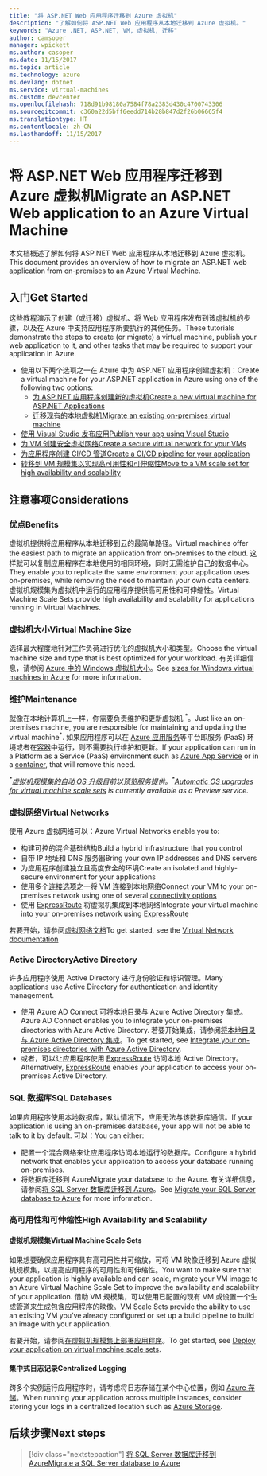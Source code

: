 ```yaml
---
title: "将 ASP.NET Web 应用程序迁移到 Azure 虚拟机"
description: "了解如何将 ASP.NET Web 应用程序从本地迁移到 Azure 虚拟机。"
keywords: "Azure .NET, ASP.NET, VM, 虚拟机, 迁移"
author: camsoper
manager: wpickett
ms.author: casoper
ms.date: 11/15/2017
ms.topic: article
ms.technology: azure
ms.devlang: dotnet
ms.service: virtual-machines
ms.custom: devcenter
ms.openlocfilehash: 718d91b98180a7584f78a2383d430c4700743306
ms.sourcegitcommit: c360a22d5bff6eedd714b28b847d2f26b06665f4
ms.translationtype: HT
ms.contentlocale: zh-CN
ms.lasthandoff: 11/15/2017
---
```

# <a name="migrate-an-aspnet-web-application-to-an-azure-virtual-machine"></a><span data-ttu-id="d8808-104">将 ASP.NET Web 应用程序迁移到 Azure 虚拟机</span><span class="sxs-lookup"><span data-stu-id="d8808-104">Migrate an ASP.NET Web application to an Azure Virtual Machine</span></span>

<span data-ttu-id="d8808-105">本文档概述了解如何将 ASP.NET Web 应用程序从本地迁移到 Azure 虚拟机。</span><span class="sxs-lookup"><span data-stu-id="d8808-105">This document provides an overview of how to migrate an ASP.NET web application from on-premises to an Azure Virtual Machine.</span></span>

## <a name="get-started"></a><span data-ttu-id="d8808-106">入门</span><span class="sxs-lookup"><span data-stu-id="d8808-106">Get Started</span></span>

<span data-ttu-id="d8808-107">这些教程演示了创建（或迁移）虚拟机、将 Web 应用程序发布到该虚拟机的步骤，以及在 Azure 中支持应用程序所要执行的其他任务。</span><span class="sxs-lookup"><span data-stu-id="d8808-107">These tutorials demonstrate the steps to create (or migrate) a virtual machine, publish your web application to it, and other tasks that may be required to support your application in Azure.</span></span>

- <span data-ttu-id="d8808-108">使用以下两个选项之一在 Azure 中为 ASP.NET 应用程序创建虚拟机：</span><span class="sxs-lookup"><span data-stu-id="d8808-108">Create a virtual machine for your ASP.NET application in Azure using one of the following two options:</span></span>
    - [<span data-ttu-id="d8808-109">为 ASP.NET 应用程序创建新的虚拟机</span><span class="sxs-lookup"><span data-stu-id="d8808-109">Create a new virtual machine for ASP.NET Applications</span></span>](https://go.microsoft.com/fwlink/?linkid=863237)
    - [<span data-ttu-id="d8808-110">迁移现有的本地虚拟机</span><span class="sxs-lookup"><span data-stu-id="d8808-110">Migrate an existing on-premises virtual machine</span></span>](https://docs.microsoft.com/azure/site-recovery/tutorial-migrate-on-premises-to-azure)
- [<span data-ttu-id="d8808-111">使用 Visual Studio 发布应用</span><span class="sxs-lookup"><span data-stu-id="d8808-111">Publish your app using Visual Studio</span></span>](https://go.microsoft.com/fwlink/?linkid=863240)
- [<span data-ttu-id="d8808-112">为 VM 创建安全虚拟网络</span><span class="sxs-lookup"><span data-stu-id="d8808-112">Create a secure virtual network for your VMs</span></span>](https://docs.microsoft.com/azure/virtual-network/virtual-network-get-started-vnet-subnet)
- [<span data-ttu-id="d8808-113">为应用程序创建 CI/CD 管道</span><span class="sxs-lookup"><span data-stu-id="d8808-113">Create a CI/CD pipeline for your application</span></span>](https://docs.microsoft.com/vsts/build-release/apps/cd/deploy-webdeploy-iis-deploygroups)
- [<span data-ttu-id="d8808-114">转移到 VM 规模集以实现高可用性和可伸缩性</span><span class="sxs-lookup"><span data-stu-id="d8808-114">Move to a VM scale set for high availability and scalability</span></span>](https://docs.microsoft.com/azure/virtual-machine-scale-sets/virtual-machine-scale-sets-deploy-app)

## <a name="considerations"></a><span data-ttu-id="d8808-115">注意事项</span><span class="sxs-lookup"><span data-stu-id="d8808-115">Considerations</span></span>

### <a name="benefits"></a><span data-ttu-id="d8808-116">优点</span><span class="sxs-lookup"><span data-stu-id="d8808-116">Benefits</span></span>

<span data-ttu-id="d8808-117">虚拟机提供将应用程序从本地迁移到云的最简单路径。</span><span class="sxs-lookup"><span data-stu-id="d8808-117">Virtual machines offer the easiest path to migrate an application from on-premises to the cloud.</span></span>  <span data-ttu-id="d8808-118">这样就可以复制应用程序在本地使用的相同环境，同时无需维护自己的数据中心。</span><span class="sxs-lookup"><span data-stu-id="d8808-118">They enable you to replicate the same environment your application uses on-premises, while removing the need to maintain your own data centers.</span></span>  <span data-ttu-id="d8808-119">虚拟机规模集为虚拟机中运行的应用程序提供高可用性和可伸缩性。</span><span class="sxs-lookup"><span data-stu-id="d8808-119">Virtual Machine Scale Sets provide high availability and scalability for applications running in Virtual Machines.</span></span>

### <a name="virtual-machine-size"></a><span data-ttu-id="d8808-120">虚拟机大小</span><span class="sxs-lookup"><span data-stu-id="d8808-120">Virtual Machine Size</span></span>

<span data-ttu-id="d8808-121">选择最大程度地针对工作负荷进行优化的虚拟机大小和类型。</span><span class="sxs-lookup"><span data-stu-id="d8808-121">Choose the virtual machine size and type that is best optimized for your workload.</span></span>  <span data-ttu-id="d8808-122">有关详细信息，请参阅 [Azure 中的 Windows 虚拟机大小](https://docs.microsoft.com/azure/virtual-machines/windows/sizes)。</span><span class="sxs-lookup"><span data-stu-id="d8808-122">See [sizes for Windows virtual machines in Azure](https://docs.microsoft.com/azure/virtual-machines/windows/sizes) for more information.</span></span>

### <a name="maintenance"></a><span data-ttu-id="d8808-123">维护</span><span class="sxs-lookup"><span data-stu-id="d8808-123">Maintenance</span></span>

<span data-ttu-id="d8808-124">就像在本地计算机上一样，你需要负责维护和更新虚拟机 <sup>&#42;</sup>。</span><span class="sxs-lookup"><span data-stu-id="d8808-124">Just like an on-premises machine, you are responsible for maintaining and updating the virtual machine<sup>&#42;</sup>.</span></span>  <span data-ttu-id="d8808-125">如果应用程序可以在 [Azure 应用服务](https://docs.microsoft.com/azure/app-service/)等平台即服务 (PaaS) 环境或者在[容器](https://docs.microsoft.com/azure/app-service/containers/)中运行，则不需要执行维护和更新。</span><span class="sxs-lookup"><span data-stu-id="d8808-125">If your application can run in a Platform as a Service (PaaS) environment such as [Azure App Service](https://docs.microsoft.com/azure/app-service/) or in a [container](https://docs.microsoft.com/azure/app-service/containers/), that will remove this need.</span></span>

<span data-ttu-id="d8808-126">*<sup>&#42;</sup>[虚拟机规模集的自动 OS 升级](https://docs.microsoft.com/azure/virtual-machine-scale-sets/virtual-machine-scale-sets-automatic-upgrade)目前以预览服务提供。*</span><span class="sxs-lookup"><span data-stu-id="d8808-126">*<sup>&#42;</sup>[Automatic OS upgrades for virtual machine scale sets](https://docs.microsoft.com/azure/virtual-machine-scale-sets/virtual-machine-scale-sets-automatic-upgrade) is currently available as a Preview service.*</span></span>

### <a name="virtual-networks"></a><span data-ttu-id="d8808-127">虚拟网络</span><span class="sxs-lookup"><span data-stu-id="d8808-127">Virtual Networks</span></span>

<span data-ttu-id="d8808-128">使用 Azure 虚拟网络可以：</span><span class="sxs-lookup"><span data-stu-id="d8808-128">Azure Virtual Networks enable you to:</span></span>
- <span data-ttu-id="d8808-129">构建可控的混合基础结构</span><span class="sxs-lookup"><span data-stu-id="d8808-129">Build a hybrid infrastructure that you control</span></span>
- <span data-ttu-id="d8808-130">自带 IP 地址和 DNS 服务器</span><span class="sxs-lookup"><span data-stu-id="d8808-130">Bring your own IP addresses and DNS servers</span></span>
- <span data-ttu-id="d8808-131">为应用程序创建独立且高度安全的环境</span><span class="sxs-lookup"><span data-stu-id="d8808-131">Create an isolated and highly-secure environment for your applications</span></span>
- <span data-ttu-id="d8808-132">使用多个[连接选项](https://docs.microsoft.com/azure/vpn-gateway/vpn-gateway-about-vpngateways#s2smulti)之一将 VM 连接到本地网络</span><span class="sxs-lookup"><span data-stu-id="d8808-132">Connect your VM to your on-premises network using one of several [connectivity options](https://docs.microsoft.com/azure/vpn-gateway/vpn-gateway-about-vpngateways#s2smulti)</span></span>
- <span data-ttu-id="d8808-133">使用 [ExpressRoute](https://azure.microsoft.com/services/expressroute/) 将虚拟机集成到本地网络</span><span class="sxs-lookup"><span data-stu-id="d8808-133">Integrate your virtual machine into your on-premises network using [ExpressRoute](https://azure.microsoft.com/services/expressroute/)</span></span>

<span data-ttu-id="d8808-134">若要开始，请参阅[虚拟网络文档](https://docs.microsoft.com/azure/virtual-network/)</span><span class="sxs-lookup"><span data-stu-id="d8808-134">To get started, see the [Virtual Network documentation](https://docs.microsoft.com/azure/virtual-network/)</span></span>

### <a name="active-directory"></a><span data-ttu-id="d8808-135">Active Directory</span><span class="sxs-lookup"><span data-stu-id="d8808-135">Active Directory</span></span>
<span data-ttu-id="d8808-136">许多应用程序使用 Active Directory 进行身份验证和标识管理。</span><span class="sxs-lookup"><span data-stu-id="d8808-136">Many applications use Active Directory for authentication and identity management.</span></span>  
- <span data-ttu-id="d8808-137">使用 Azure AD Connect 可将本地目录与 Azure Active Directory 集成。</span><span class="sxs-lookup"><span data-stu-id="d8808-137">Azure AD Connect enables you to integrate your on-premises directories with Azure Active Directory.</span></span>  <span data-ttu-id="d8808-138">若要开始集成，请参阅[将本地目录与 Azure Active Directory 集成](https://docs.microsoft.com/azure/active-directory/connect/active-directory-aadconnect)。</span><span class="sxs-lookup"><span data-stu-id="d8808-138">To get started, see [Integrate your on-premises directories with Azure Active Directory](https://docs.microsoft.com/azure/active-directory/connect/active-directory-aadconnect).</span></span>  
- <span data-ttu-id="d8808-139">或者，可以让应用程序使用 [ExpressRoute](https://azure.microsoft.com/services/expressroute/) 访问本地 Active Directory。</span><span class="sxs-lookup"><span data-stu-id="d8808-139">Alternatively, [ExpressRoute](https://azure.microsoft.com/services/expressroute/) enables your application to access your on-premises Active Directory.</span></span>

### <a name="sql-databases"></a><span data-ttu-id="d8808-140">SQL 数据库</span><span class="sxs-lookup"><span data-stu-id="d8808-140">SQL Databases</span></span>

<span data-ttu-id="d8808-141">如果应用程序使用本地数据库，默认情况下，应用无法与该数据库通信。</span><span class="sxs-lookup"><span data-stu-id="d8808-141">If your application is using an on-premises database, your app will not be able to talk to it by default.</span></span> <span data-ttu-id="d8808-142">可以：</span><span class="sxs-lookup"><span data-stu-id="d8808-142">You can either:</span></span>
- <span data-ttu-id="d8808-143">配置一个混合网络来让应用程序访问本地运行的数据库。</span><span class="sxs-lookup"><span data-stu-id="d8808-143">Configure a hybrid network that enables your application to access your database running on-premises.</span></span>  
- <span data-ttu-id="d8808-144">将数据库迁移到 Azure</span><span class="sxs-lookup"><span data-stu-id="d8808-144">Migrate your database to the Azure.</span></span>  <span data-ttu-id="d8808-145">有关详细信息，请参阅[将 SQL Server 数据库迁移到 Azure](dotnet-howto-migrate-sql.md)。</span><span class="sxs-lookup"><span data-stu-id="d8808-145">See [Migrate your SQL Server database to Azure](dotnet-howto-migrate-sql.md) for more information.</span></span>

### <a name="high-availability-and-scalability"></a><span data-ttu-id="d8808-146">高可用性和可伸缩性</span><span class="sxs-lookup"><span data-stu-id="d8808-146">High Availability and Scalability</span></span>

#### <a name="virtual-machine-scale-sets"></a><span data-ttu-id="d8808-147">虚拟机规模集</span><span class="sxs-lookup"><span data-stu-id="d8808-147">Virtual Machine Scale Sets</span></span>
<span data-ttu-id="d8808-148">如果想要确保应用程序具有高可用性并可缩放，可将 VM 映像迁移到 Azure 虚拟机规模集，以提高应用程序的可用性和可伸缩性。</span><span class="sxs-lookup"><span data-stu-id="d8808-148">You want to make sure that your application is highly available and can scale, migrate your VM image to an Azure Virtual Machine Scale Set to improve the availability and scalability of your application.</span></span>  <span data-ttu-id="d8808-149">借助 VM 规模集，可以使用已配置的现有 VM 或设置一个生成管道来生成包含应用程序的映像。</span><span class="sxs-lookup"><span data-stu-id="d8808-149">VM Scale Sets provide the ability to use an existing VM you’ve already configured or set up a build pipeline to build an image with your application.</span></span>  

<span data-ttu-id="d8808-150">若要开始，请参阅[在虚拟机规模集上部署应用程序](https://docs.microsoft.com/azure/virtual-machine-scale-sets/virtual-machine-scale-sets-deploy-app)。</span><span class="sxs-lookup"><span data-stu-id="d8808-150">To get started, see [Deploy your application on virtual machine scale sets](https://docs.microsoft.com/azure/virtual-machine-scale-sets/virtual-machine-scale-sets-deploy-app).</span></span>

#### <a name="centralized-logging"></a><span data-ttu-id="d8808-151">集中式日志记录</span><span class="sxs-lookup"><span data-stu-id="d8808-151">Centralized Logging</span></span>
<span data-ttu-id="d8808-152">跨多个实例运行应用程序时，请考虑将日志存储在某个中心位置，例如 [Azure 存储](https://docs.microsoft.com/azure/storage/)。</span><span class="sxs-lookup"><span data-stu-id="d8808-152">When running your application across multiple instances, consider storing your logs in a centralized location such as [Azure Storage](https://docs.microsoft.com/azure/storage/).</span></span>

## <a name="next-steps"></a><span data-ttu-id="d8808-153">后续步骤</span><span class="sxs-lookup"><span data-stu-id="d8808-153">Next steps</span></span>

> [!div class="nextstepaction"]
> [<span data-ttu-id="d8808-154">将 SQL Server 数据库迁移到 Azure</span><span class="sxs-lookup"><span data-stu-id="d8808-154">Migrate a SQL Server database to Azure</span></span>](dotnet-howto-migrate-sql.md)